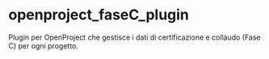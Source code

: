 # openproject_faseC_plugin
Plugin per OpenProject che gestisce i dati di certificazione e collaudo (Fase C) per ogni progetto.
